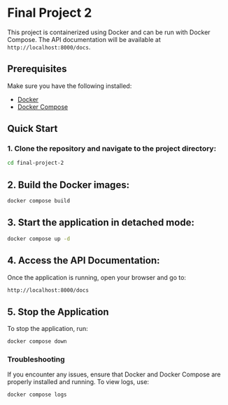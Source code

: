 
# Final Project 2

This project is containerized using Docker and can be run with Docker Compose. The API documentation will be available at `http://localhost:8000/docs`.

## Prerequisites

Make sure you have the following installed:
- [Docker](https://docs.docker.com/get-docker/)
- [Docker Compose](https://docs.docker.com/compose/install/)

## Quick Start

### 1. Clone the repository and navigate to the project directory:

```bash
cd final-project-2
```
## 2. Build the Docker images:
```bash
docker compose build
```
## 3. Start the application in detached mode:

```bash
docker compose up -d
```
## 4. Access the API Documentation:
Once the application is running, open your browser and go to:

```bash
http://localhost:8000/docs
```
## 5. Stop the Application
To stop the application, run:

```bash
docker compose down
```
### Troubleshooting
If you encounter any issues, ensure that Docker and Docker Compose are properly installed and running.
To view logs, use:

```bash
docker compose logs
```
